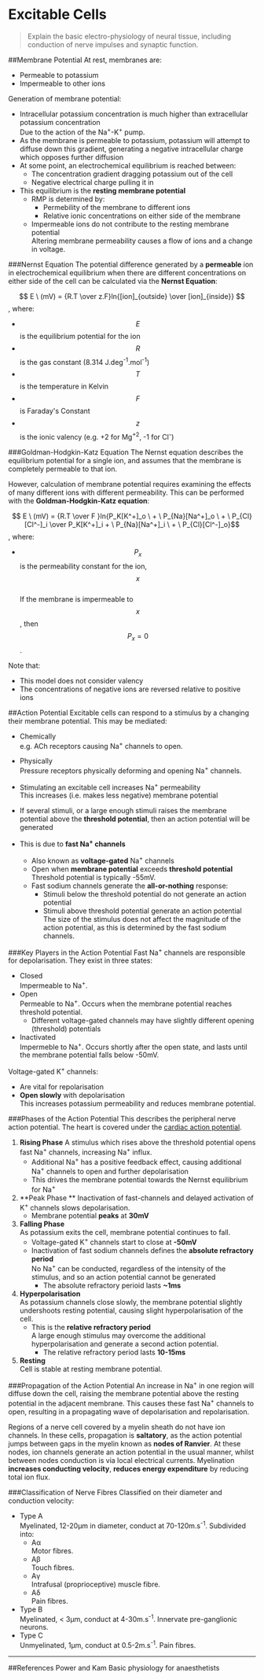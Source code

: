 # Excitable Cells
> Explain the basic electro-physiology of neural tissue, including conduction              of nerve impulses and synaptic function.

##Membrane Potential
At rest, membranes are:
* Permeable to potassium
* Impermeable to other ions

Generation of membrane potential:
* Intracellular potassium concentration is much higher than extracellular potassium concentration  
Due to the action of the Na<sup>+</sup>-K<sup>+</sup> pump.
* As the membrane is permeable to potassium, potassium will attempt to diffuse down this gradient, generating a negative intracellular charge which opposes further diffusion
* At some point, an electrochemical equilibrium is reached between:
    * The concentration gradient dragging potassium out of the cell
    * Negative electrical charge pulling it in
* This equilibrium is the **resting membrane potential**  
    * RMP is determined by:
        * Permebility of the membrane to different ions
        * Relative ionic concentrations on either side of the membrane
    * Impermeable ions do not contribute to the resting membrane potential  
    Altering membrane permeability causes a flow of ions and a change in voltage.


###Nernst Equation
The potential difference generated by a **permeable** ion in electrochemical equilibrium when there are different concentrations on either side of the cell can be calculated via the **Nernst Equation**:

$$ E \ (mV) = {R.T \over z.F}ln{[ion]_{outside} \over [ion]_{inside}} $$, where:
* $$E$$ is the equilibrium potential for the ion
* $$R$$ is the gas constant (8.314 J.deg<sup>-1</sup>.mol<sup>-1</sup>)
* $$T$$ is the temperature in Kelvin
* $$F$$ is Faraday's Constant
* $$z$$ is the ionic valency (e.g. +2 for Mg<sup>+2</sup>, -1 for Cl<sup>-</sup>)

###Goldman-Hodgkin-Katz Equation
The Nernst equation describes the equilibrium potential for a single ion, and assumes that the membrane is completely permeable to that ion.

However, calculation of membrane potential requires examining the effects of many different ions with different permeability. This can be performed with the **Goldman-Hodgkin-Katz equation**:

$$ E \ (mV) = {R.T \over F }ln{P_K[K^+]_o \ + \ P_{Na}[Na^+]_o \ + \ P_{Cl}[Cl^-]_i \over P_K[K^+]_i + \ P_{Na}[Na^+]_i \ + \ P_{Cl}[Cl^-]_o}$$, where:
* $$P_x$$ is the permeability constant for the ion, $$x$$  
If the membrane is impermeable to $$x$$, then $$P_x = 0 $$.

Note that:
* This model does not consider valency
* The concentrations of negative ions are reversed relative to positive ions

##Action Potential
Excitable cells can respond to a stimulus by a changing their membrane potential. This may be mediated:
* Chemically  
e.g. ACh receptors causing Na<sup>+</sup> channels to open.
* Physically  
Pressure receptors physically deforming and opening Na<sup>+</sup> channels.


* Stimulating an excitable cell increases Na<sup>+</sup> permeability  
This increases (i.e. makes less negative) membrane potential
* If several stimuli, or a large enough stimuli raises the membrane potential above the **threshold potential**, then an action potential will be generated
* This is due to **fast Na<sup>+</sup> channels**
    * Also known as **voltage-gated** Na<sup>+</sup> channels  
    * Open when **membrane potential** exceeds **threshold potential**  
    Threshold potential is typically -55mV.
    * Fast sodium channels generate the **all-or-nothing** response:
        * Stimuli below the threshold potential do not generate an action potential
        * Stimuli above threshold potential generate an action potential  
        The size of the stimulus does not affect the magnitude of the action potential, as this is determined by the fast sodium channels.

###Key Players in the Action Potential
Fast Na<sup>+</sup> channels are responsible for depolarisation. They exist in three states:
* Closed  
Impermeable to Na<sup>+</sup>.
* Open  
Permeable to Na<sup>+</sup>. Occurs when the membrane potential reaches threshold potential.
    * Different voltage-gated channels may have slightly different opening (threshold) potentials  
* Inactivated  
Impermeble to Na<sup>+</sup>. Occurs shortly after the open state, and lasts until the membrane potential falls below -50mV.

Voltage-gated K<sup>+</sup> channels:
* Are vital for repolarisation
* **Open slowly** with depolarisation  
This increases potassium permeability and reduces membrane potential.

###Phases of the Action Potential
This describes the peripheral nerve action potential. The heart is covered under the [cardiac action potential](cardiac_action_potential.md).
1. **Rising Phase** 
A stimulus which rises above the threshold potential opens fast Na<sup>+</sup> channels, increasing Na<sup>+</sup> influx.
    * Additional Na<sup>+</sup> has a positive feedback effect, causing additional Na<sup>+</sup> channels to open and further depolarisation
    * This drives the membrane potential towards the Nernst equilibrium for Na<sup>+</sup>
2. **Peak Phase ** 
Inactivation of fast-channels and delayed activation of K<sup>+</sup> channels slows depolarisation.
    * Membrane potential **peaks** at **30mV**
3. **Falling Phase**  
As potassium exits the cell, membrane potential continues to fall.
    * Voltage-gated K<sup>+</sup> channels start to close at **-50mV**
    * Inactivation of fast sodium channels defines the **absolute refractory period**  
    No Na<sup>+</sup> can be conducted, regardless of the intensity of the stimulus, and so an action potential cannot be generated
        * The absolute refractory perioid lasts **~1ms**
4. **Hyperpolarisation**  
As potassium channels close slowly, the membrane potential slightly undershoots resting potential, causing slight hyperpolarisation of the cell.
    * This is the **relative refractory period**  
    A large enough stimulus may overcome the additional hyperpolarisation and generate a second action potential.
        * The relative refractory period lasts **10-15ms**
5. **Resting**  
Cell is stable at resting membrane potential.


###Propagation of the Action Potential
An increase in Na<sup>+</sup> in one region will diffuse down the cell, raising the membrane potential above the resting potential in the adjacent membrane. This causes these fast Na<sup>+</sup> channels to open, resulting in a propagating wave of depolarisation and repolarisation.

Regions of a nerve cell covered by a myelin sheath do not have ion channels. In these cells, propagation is **saltatory**, as the action potential jumps between gaps in the myelin known as **nodes of Ranvier**. At these nodes, ion channels generate an action potential in the usual manner, whilst between nodes conduction is via local electrical currents. Myelination **increases conducting velocity**, **reduces energy expenditure** by reducing total ion flux.

###Classification of Nerve Fibres
Classified on their diameter and conduction velocity:
* Type A  
Myelinated, 12-20μm in diameter, conduct at 70-120m.s<sup>-1</sup>. Subdivided into:
    * Aα  
    Motor fibres.
    * Aβ  
    Touch fibres.
    * Aγ  
    Intrafusal (proprioceptive) muscle fibre.
    * Aδ  
    Pain fibres.
* Type B  
Myelinated, < 3μm, conduct at 4-30m.s<sup>-1</sup>. Innervate pre-ganglionic neurons.
* Type C  
Unmyelinated, 1μm, conduct at 0.5-2m.s<sup>-1</sup>. Pain fibres. 

---
##References
Power and Kam
Basic physiology for anaesthetists
